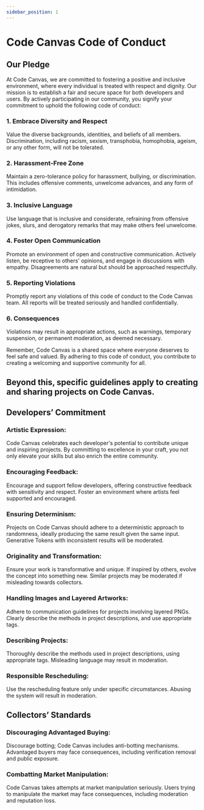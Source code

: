 ```yaml
---
sidebar_position: 1
---
```


# Code Canvas Code of Conduct

## Our Pledge

At Code Canvas, we are committed to fostering a positive and inclusive environment, where every individual is treated with respect and dignity. Our mission is to establish a fair and secure space for both developers and users. By actively participating in our community, you signify your commitment to uphold the following code of conduct:

### 1. Embrace Diversity and Respect
Value the diverse backgrounds, identities, and beliefs of all members. Discrimination, including racism, sexism, transphobia, homophobia, ageism, or any other form, will not be tolerated.

### 2. Harassment-Free Zone
Maintain a zero-tolerance policy for harassment, bullying, or discrimination. This includes offensive comments, unwelcome advances, and any form of intimidation.

### 3. Inclusive Language
Use language that is inclusive and considerate, refraining from offensive jokes, slurs, and derogatory remarks that may make others feel unwelcome.

### 4. Foster Open Communication
Promote an environment of open and constructive communication. Actively listen, be receptive to others' opinions, and engage in discussions with empathy. Disagreements are natural but should be approached respectfully.

### 5. Reporting Violations
Promptly report any violations of this code of conduct to the Code Canvas team. All reports will be treated seriously and handled confidentially.

### 6. Consequences
Violations may result in appropriate actions, such as warnings, temporary suspension, or permanent moderation, as deemed necessary.

Remember, Code Canvas is a shared space where everyone deserves to feel safe and valued. By adhering to this code of conduct, you contribute to creating a welcoming and supportive community for all.

## Beyond this, specific guidelines apply to creating and sharing projects on Code Canvas.

## Developers’ Commitment

### Artistic Expression:
Code Canvas celebrates each developer's potential to contribute unique and inspiring projects. By committing to excellence in your craft, you not only elevate your skills but also enrich the entire community.

### Encouraging Feedback:
Encourage and support fellow developers, offering constructive feedback with sensitivity and respect. Foster an environment where artists feel supported and encouraged.

### Ensuring Determinism:
Projects on Code Canvas should adhere to a deterministic approach to randomness, ideally producing the same result given the same input. Generative Tokens with inconsistent results will be moderated.

### Originality and Transformation:
Ensure your work is transformative and unique. If inspired by others, evolve the concept into something new. Similar projects may be moderated if misleading towards collectors.

### Handling Images and Layered Artworks:
Adhere to communication guidelines for projects involving layered PNGs. Clearly describe the methods in project descriptions, and use appropriate tags.

### Describing Projects:
Thoroughly describe the methods used in project descriptions, using appropriate tags. Misleading language may result in moderation.

### Responsible Rescheduling:
Use the rescheduling feature only under specific circumstances. Abusing the system will result in moderation.

## Collectors’ Standards

### Discouraging Advantaged Buying:
Discourage botting; Code Canvas includes anti-botting mechanisms. Advantaged buyers may face consequences, including verification removal and public exposure.

### Combatting Market Manipulation:
Code Canvas takes attempts at market manipulation seriously. Users trying to manipulate the market may face consequences, including moderation and reputation loss.


